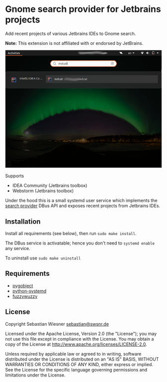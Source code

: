 # Gnome search provider for Jetbrains projects

Add recent projects of various Jetbrains IDEs to Gnome search.

**Note:** This extension is not affiliated with or endorsed by JetBrains.

![Screenshot](./screenshot.png)

Supports

- IDEA Community (Jetbrains toolbox)
- Webstorm (Jetbrains toolbox)

Under the hood this is a small systemd user service which implements the [search provider][1] DBus API and exposes recent projects from Jetbrains IDEs.

[1]: https://developer.gnome.org/SearchProvider/

## Installation

Install all requirements (see below), then run `sudo make install`.

The DBus service is activatable; hence you don't need to `systemd enable` any service.

To uninstall use `sudo make uninstall`

## Requirements

- [pygobject](https://pygobject.readthedocs.io/en/latest/getting_started.html)
- [python-systemd](https://github.com/systemd/python-systemd)
- [fuzzywuzzy](https://github.com/seatgeek/fuzzywuzzy)

## License

Copyright Sebastian Wiesner <sebastian@swsnr.de>

Licensed under the Apache License, Version 2.0 (the "License");
you may not use this file except in compliance with the License.
You may obtain a copy of the License at <http://www.apache.org/licenses/LICENSE-2.0>.

Unless required by applicable law or agreed to in writing, software
distributed under the License is distributed on an "AS IS" BASIS,
WITHOUT WARRANTIES OR CONDITIONS OF ANY KIND, either express or implied.
See the License for the specific language governing permissions and
limitations under the License.

